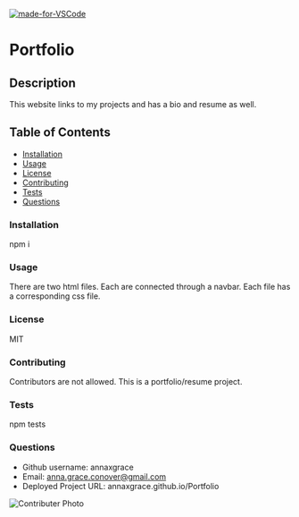 
[![made-for-VSCode](https://img.shields.io/badge/Made%20for-VSCode-1f425f.svg)](https://code.visualstudio.com/)
# Portfolio
## Description
This website links to my projects and has a bio and resume as well.
## Table of Contents
* [Installation](#installation)
* [Usage](#usage)
* [License](#license)
* [Contributing](#contributing)
* [Tests](#tests)
* [Questions](#questions)
### Installation
npm i
### Usage
There are two html files. Each are connected through a navbar. Each file has a corresponding css file.
### License
MIT
### Contributing
Contributors are not allowed. This is a portfolio/resume project.
### Tests
npm tests
### Questions
* Github username: annaxgrace
* Email: anna.grace.conover@gmail.com
* Deployed Project URL: annaxgrace.github.io/Portfolio

<img src="https://avatars2.githubusercontent.com/u/61895571?s=460&u=51c1a5027c2ee815104a12b2aded2bcf51b2c6b7&v=4"
     alt="Contributer Photo"
     style="float: left; margin-right: 10px;" />
    